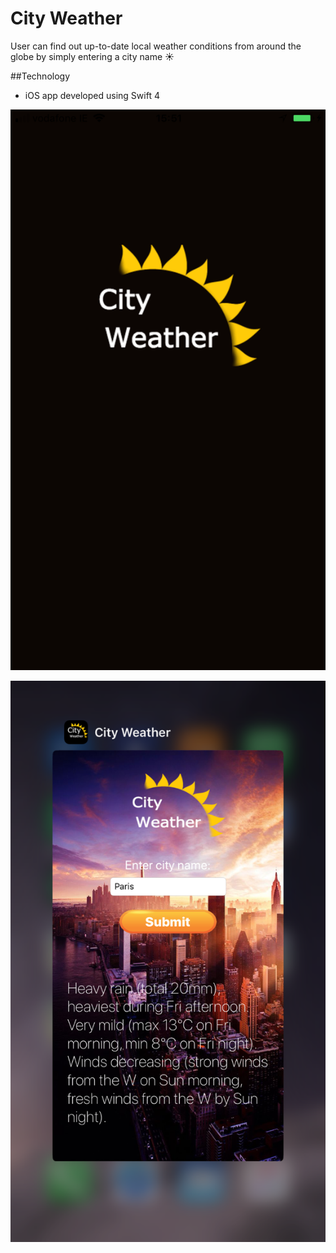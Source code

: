 #  City Weather

User can find out up-to-date local weather conditions from around the globe by simply entering a city name :sunny:

##Technology

- iOS app developed using Swift 4

![Launch Screen](https://github.com/Shane-Walsh/Whats-The-Weather/blob/master/Screenshots/launchscreen.png)

![Main Screen](https://github.com/Shane-Walsh/Whats-The-Weather/blob/master/Screenshots/mainscreen.png)



